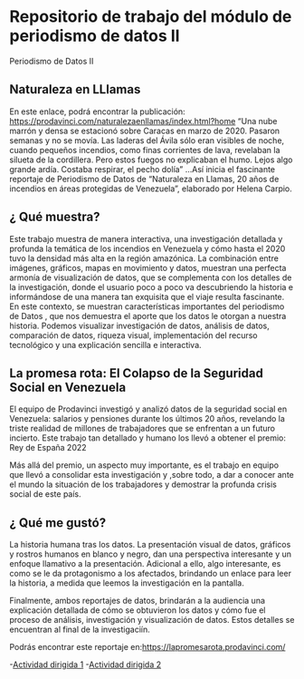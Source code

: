 # Repositorio de trabajo del módulo de periodismo de datos II
Periodismo de Datos II 
##  Naturaleza en LLlamas
En este enlace, podrá encontrar la publicación: https://prodavinci.com/naturalezaenllamas/index.html?home
“Una nube marrón y densa se estacionó sobre Caracas en marzo de 2020. Pasaron semanas y no se movía. Las laderas del Ávila sólo eran visibles de noche, cuando pequeños incendios, como finas corrientes de lava, revelaban la silueta de la cordillera. Pero estos fuegos no explicaban el humo. Lejos algo grande ardía.
Costaba respirar, el pecho dolía” …Así inicia el fascinante reportaje de Periodismo de Datos de “Naturaleza en Llamas, 20 años de incendios en áreas protegidas de Venezuela”, elaborado por Helena Carpio.

## ¿ Qué muestra?
Este trabajo muestra de manera interactiva, una investigación detallada y profunda la temática de los incendios en Venezuela y cómo hasta el 2020 tuvo la densidad más alta en la región amazónica.
La combinación entre imágenes, gráficos, mapas en movimiento y datos, muestran una perfecta armonía de visualización de datos, que se complementa con los detalles de la investigación, donde el usuario poco a poco va descubriendo la historia e informándose de una manera tan exquisita que el viaje resulta fascinante.  
En este contexto, se muestran características importantes del periodismo de Datos , que nos demuestra el aporte que los datos le otorgan a nuestra historia. Podemos visualizar  investigación de datos, análisis de datos, comparación de datos, riqueza visual, implementación del recurso tecnológico y una explicación sencilla  e interactiva.

##  La promesa rota: El Colapso de  la  Seguridad Social en Venezuela

El equipo de Prodavinci investigó y analizó datos de la seguridad social en Venezuela: salarios y pensiones durante los últimos 20 años, revelando la triste realidad de millones de trabajadores que se enfrentan a un futuro incierto.
Este trabajo tan detallado y humano los llevó a obtener el premio: Rey de España 2022

Más allá del premio, un aspecto muy importante, es el trabajo en equipo que llevó a consolidar esta investigación y ,sobre todo,  a dar a conocer ante el mundo la situación de los trabajadores y  demostrar la profunda crisis social de este país.

## ¿ Qué me gustó?
La historia humana tras los datos. La presentación visual de datos, gráficos y rostros humanos en blanco y negro, dan una perspectiva interesante y un enfoque llamativo a la presentación. Adicional a ello, algo interesante, es como se le da protagonismo a los afectados, brindando un enlace para leer la historia, a medida que leemos la investigación en la pantalla. 

Finalmente, ambos reportajes de datos, brindarán a la audiencia  una explicación detallada  de cómo se obtuvieron los datos  y cómo fue el proceso de análisis, investigación y visualización de datos.  Estos detalles se encuentran al final de la investigaciín.

Podrás encontrar  este reportaje en:https://lapromesarota.prodavinci.com/

-[Actividad dirigida 1](ad1.md)
-[Actividad dirigida 2](ad2.md)
